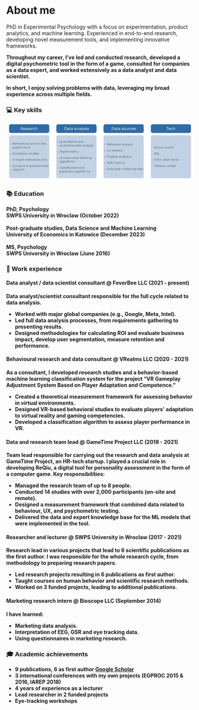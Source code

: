 # About me
PhD in Experimental Psychology with a focus on experimentation, product analytics, and machine learning. Experienced in end-to-end research, developing novel measurement tools, and implementing innovative frameworks. <b/>

Throughout my career, I’ve led and conducted research, developed a digital psychometric tool in the form of a game, consulted for companies as a data expert, and worked extensively as a data analyst and data scientist. <b/>

In short, I enjoy solving problems with data, leveraging my broad experience across multiple fields.

### 💻 Key skills
![skills](/assets/skills.jpg)

### 📚 Education
**PhD, Psychology** <br/>
SWPS University in Wroclaw (October 2022) <br/> <br/>
**Post-graduate studies, Data Science and Machine Learning** <br/> 
University of Economics in Katowice (December 2023) <br/> <br/>
**MS, Psychology** <br/>
SWPS University in Wroclaw (June 2016) <br/>

### 💼 Work experience
#### **Data analyst / data scientist consultant @ FeverBee LLC (2021 - present)**  <br/>
Data analyst/scientist consultant responsible for the full cycle related to data analysis.
- Worked with major global companies (e.g., Google, Meta, Intel).
- Led full data analysis processes, from requirements gathering to presenting results.
- Designed methodologies for calculating ROI and evaluate business impact, develop user segmentation, measure retention and performance.

#### **Behavioural research and data consultant** @ VRealms LLC (2020 - 2021)
As a consultant, I developed research studies and a behavior-based machine learning classification system for the project “VR Gameplay Adjustment System Based on Player Adaptation and Competence.”
- Created a theoretical measurement framework for assessing behavior in virtual environments.
- Designed VR-based behavioral studies to evaluate players' adaptation to virtual reality and gaming competencies.
- Developed a classification algorithm to assess player performance in VR.

#### **Data and research team lead @ GameTime Project LLC (2018 - 2021)** <br/>
Team lead responsible for carrying out the research and data analysis at GameTime Project, an HR-tech startup. I played a crucial role in developing ReQiu, a digital tool for personality assessment in the form of a computer game. <b/>
Key responsibilities:
- Managed the research team of up to 8 people.
- Conducted 14 studies with over 2,000 participants (on-site and remote).
- Designed a measurement framework that combined data related to behaviour, UX, and psychometric testing.
- Delivered the data and expert knowledge base for the ML models that were implemented in the tool.

#### **Researcher and lecturer @ SWPS University in Wroclaw (2017 - 2021)** <b/>
Research lead in various projects that lead to 6 scientific publications as the first author. I was responsible for the whole research cycle, from
methodology to preparing research papers. <b/>
- Led research projects resulting in 6 publications as first author.
- Taught courses on human behavior and scientific research methods.
- Worked on 3 funded projects, leading to additional publications.

#### **Marketing research intern** @ Bioscope LLC (September 2014)
I have learned:
- Marketing data analysis.
- Interpretation of EEG, GSR and eye tracking data.
- Using questionnaires in marketing research.

### 🎓 Academic achievements
- 9 publications, 6 as first author [Google Scholar](https://scholar.google.com/citations?user=mo2t65kAAAAJ&hl)
- 3 international conferences with my own projects (EGPROC 2015 & 2016, IAREP 2018)
- 4 years of experience as a lecturer
- Lead researcher in 2 funded projects
- Eye-tracking workshops




